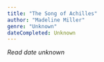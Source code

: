 ```yaml
---
title: "The Song of Achilles"
author: "Madeline Miller"
genre: "Unknown"
dateCompleted: Unknown
---
```


*Read date unknown*

